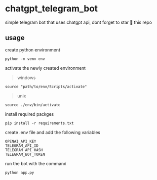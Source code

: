 # chatgpt_telegram_bot
simple telegram bot that uses chatgpt api, dont forget to star 🌟 this repo 

## usage

create python environment 

    python -m venv env

activate the newly created environment

> windows   

    source "path/to/env/Scripts/activate"

> unix 

    source ./env/bin/activate

install required packges

    pip install -r requirements.txt

create .env file and add the following variables

    OPENAI_API_KEY
    TELEGRAM_API_ID
    TELEGRAM_API_HASH
    TELEGRAM_BOT_TOKEN

run the bot with the command

    python app.py